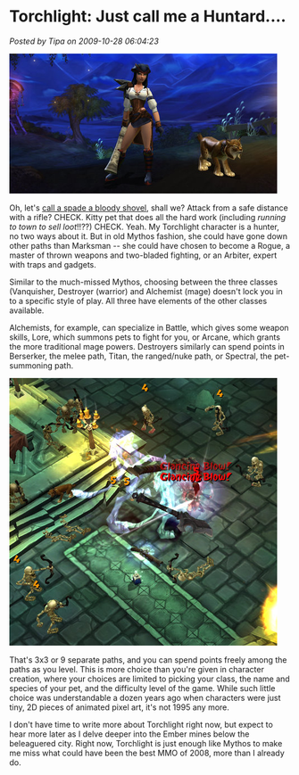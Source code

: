 # Torchlight: Just call me a Huntard....

*Posted by Tipa on 2009-10-28 06:04:23*

![Tipa the Vanquisher](../uploads/2009/10/Torchlight-2009-10-28-00-27-09-44.jpg "Tipa the Vanquisher")

Oh, let's [call a spade a bloody shovel](http://en.wikipedia.org/wiki/To_call_a_spade_a_spade), shall we? Attack from a safe distance with a rifle? CHECK. Kitty pet that does all the hard work (including *running to town to sell loot*!!??) CHECK. Yeah. My Torchlight character is a hunter, no two ways about it. But in old Mythos fashion, she could have gone down other paths than Marksman -- she could have chosen to become a Rogue, a master of thrown weapons and two-bladed fighting, or an Arbiter, expert with traps and gadgets.

Similar to the much-missed Mythos, choosing between the three classes (Vanquisher, Destroyer (warrior) and Alchemist (mage) doesn't lock you in to a specific style of play. All three have elements of the other classes available.

Alchemists, for example, can specialize in Battle, which gives some weapon skills, Lore, which summons pets to fight for you, or Arcane, which grants the more traditional mage powers. Destroyers similarly can spend points in Berserker, the melee path, Titan, the ranged/nuke path, or Spectral, the pet-summoning path.

![Battle!](../uploads/2009/10/Torchlight-2009-10-27-23-42-12-48.jpg "Battle!")

That's 3x3 or 9 separate paths, and you can spend points freely among the paths as you level. This is more choice than you're given in character creation, where your choices are limited to picking your class, the name and species of your pet, and the difficulty level of the game. While such little choice was understandable a dozen years ago when characters were just tiny, 2D pieces of animated pixel art, it's not 1995 any more.

I don't have time to write more about Torchlight right now, but expect to hear more later as I delve deeper into the Ember mines below the beleaguered city. Right now, Torchlight is just enough like Mythos to make me miss what could have been the best MMO of 2008, more than I already do.


